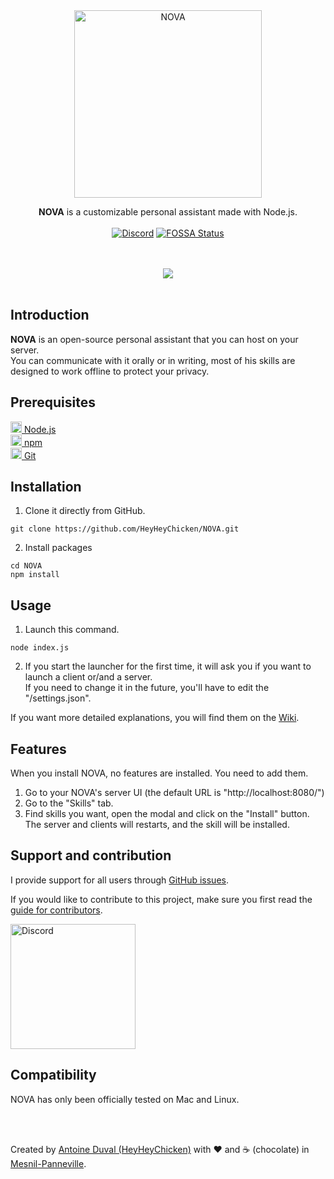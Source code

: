 <div align="center">
 
<img src="https://github.com/HeyHeyChicken/NOVA/blob/master/resources/github-logo.svg" alt="NOVA" width="300">

**NOVA** is a customizable personal assistant made with Node.js.<br>
<br>
[![Discord](https://img.shields.io/discord/704685696513736765?label=Discord&style=flat&logo=discord)](https://discord.gg/pkWbhDn)
[![FOSSA Status](https://app.fossa.io/api/projects/git%2Bgithub.com%2FHeyHeyChicken%2FNOVA.svg?type=shield)](https://app.fossa.io/projects/git%2Bgithub.com%2FHeyHeyChicken%2FNOVA?ref=badge_shield)
</div>
<br><br>
<div align="center">
<img src="https://github.com/HeyHeyChicken/NOVA/blob/master/resources/screenshot.jpg">
</div>

<br>

## Introduction

**NOVA** is an open-source personal assistant that you can host on your server.<br/>
You can communicate with it orally or in writing, most of his skills are designed to work offline to protect your privacy.

## Prerequisites

[<img src="https://raw.githubusercontent.com/HeyHeyChicken/NOVA/master/resources/nodeJSLogo.png" width="18" /> Node.js](https://nodejs.org/)<br/>
[<img src="https://raw.githubusercontent.com/HeyHeyChicken/NOVA/master/resources/npmLogo.png" width="18" /> npm](https://npmjs.com/)<br/>
[<img src="https://raw.githubusercontent.com/HeyHeyChicken/NOVA/master/resources/gitLogo.png" width="18" /> Git](https://git-scm.com/)<br/>

## Installation

1) Clone it directly from GitHub.
```
git clone https://github.com/HeyHeyChicken/NOVA.git
```
2) Install packages
```
cd NOVA
npm install
```

## Usage

1) Launch this command.
```
node index.js
```
2) If you start the launcher for the first time, it will ask you if you want to launch a client or/and a server.<br/>
   If you need to change it in the future, you'll have to edit the "/settings.json".

If you want more detailed explanations, you will find them on the [Wiki](//github.com/HeyHeyChicken/NOVA/wiki).

## Features

When you install NOVA, no features are installed. You need to add them.<br/>
1) Go to your NOVA's server UI (the default URL is "http://localhost:8080/")
2) Go to the "Skills" tab.
3) Find skills you want, open the modal and click on the "Install" button.<br/>
   The server and clients will restarts, and the skill will be installed.

## Support and contribution

I provide support for all users through [GitHub issues](//github.com/HeyHeyChicken/NOVA/issues).

If you would like to contribute to this project, make sure you first read the [guide for contributors](//github.com/HeyHeyChicken/NOVA/blob/master/CONTRIBUTING.md).

<a href="//discord.gg/pkWbhDn" rel="nofollow"><img src="https://github.com/HeyHeyChicken/NOVA/blob/master/resources/join-us-discord.png" alt="Discord" width="200"></a><br/>

## Compatibility

NOVA has only been officially tested on Mac and Linux.

<br>
<br>

Created by [Antoine Duval (HeyHeyChicken)](//antoine.cuffel.fr) with ❤ and ☕ (chocolate) in [Mesnil-Panneville](//en.wikipedia.org/wiki/Mesnil-Panneville).
